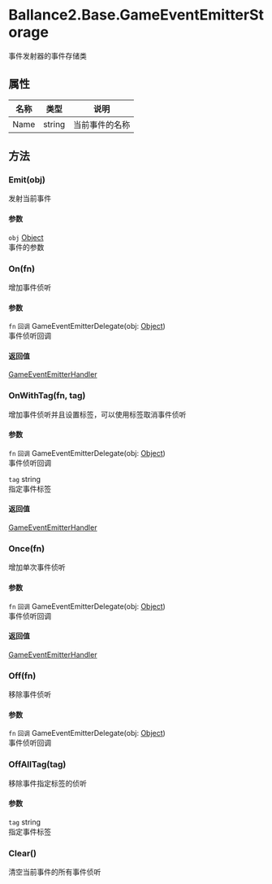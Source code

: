 ﻿# Ballance2.Base.GameEventEmitterStorage 
事件发射器的事件存储类

## 属性

|名称|类型|说明|
|---|---|---|
|Name|string |当前事件的名称|

## 方法



### Emit(obj)

发射当前事件


#### 参数


`obj` [Object](https://docs.microsoft.com/zh-cn/dotnet/api/System.Object) <br/>事件的参数




### On(fn)

增加事件侦听


#### 参数


`fn` `回调` GameEventEmitterDelegate(obj: [Object](https://docs.microsoft.com/zh-cn/dotnet/api/System.Object)) <br/>事件侦听回调



#### 返回值

[GameEventEmitterHandler](./Ballance2.Base.GameEventEmitterHandler.md) <br/>


### OnWithTag(fn, tag)

增加事件侦听并且设置标签，可以使用标签取消事件侦听


#### 参数


`fn` `回调` GameEventEmitterDelegate(obj: [Object](https://docs.microsoft.com/zh-cn/dotnet/api/System.Object)) <br/>事件侦听回调

`tag` string <br/>指定事件标签



#### 返回值

[GameEventEmitterHandler](./Ballance2.Base.GameEventEmitterHandler.md) <br/>


### Once(fn)

增加单次事件侦听


#### 参数


`fn` `回调` GameEventEmitterDelegate(obj: [Object](https://docs.microsoft.com/zh-cn/dotnet/api/System.Object)) <br/>事件侦听回调



#### 返回值

[GameEventEmitterHandler](./Ballance2.Base.GameEventEmitterHandler.md) <br/>


### Off(fn)

移除事件侦听


#### 参数


`fn` `回调` GameEventEmitterDelegate(obj: [Object](https://docs.microsoft.com/zh-cn/dotnet/api/System.Object)) <br/>事件侦听回调




### OffAllTag(tag)

移除事件指定标签的侦听


#### 参数


`tag` string <br/>指定事件标签




### Clear()

清空当前事件的所有事件侦听

